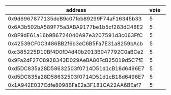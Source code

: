 address|vote|timestamp|signature
---|---|---|---
0x9d6967877135deB9c07feb89299F74aF16345b33|5|1611666569|0x94f2d47c6de4f5406ba9bc7cf17d5f8db8be757572ac670f2a9de778e4c3b097741239e2ed811a8fe158df6dbad0fd130ecc2da6012ad1fc44f2b0c493d0cae81b
0x6A3b502bA589F75a3ABA9177be1b5cf283dC48E2|5|1611666580|0xba0e6f994473f5980e4e409d8c36f15b352166334eec3b73b8aea363a0a01def3b18c4a9ded5cb201f8f8cf880d567dd10602b7e0815ca9e3ec53b59976fc9cd1b
0x8F9dE61a16b9B6724040A97e3207591d3c063FfC|5|1611666593|0x7a80685e251bf445ea32a022e7a0ba059aca9fd1c8c279c8c950bcc5b2ecd18c253a9f1e75d9be4116ae944b733f61b7601a222a083c3217ce3dde5a8f61036d1b
0x42539CF0C3486BB2f6b3eC6B5Fa7E31a8259bAcb|5|1611666907|0xff6ef225301bbfb47336d132d6fb20f808c96eb9ac5417fc4b526ce269b4bba5196fcc68c0b9d9e98cfc02673fcc1e80af361105feedf55d0ec4591bccff846f1c
0xc385225D10Bf4D0fD4d40b2013B047792C0aBCe2|5|1611666917|0x3083cf931af02c170f96e5c8276a970c1d87d210648e5e9290f2e1d57e728395241ccac77006d0ca6b245c98c30b9dce47f88af9662a020c2a930e9e9144a74d1c
0x9Fa2dF27C8928343D029AeBA80FcB25019d5C7fE|5|1611666936|0x54c85511877152c5e09c1d8d2daecbdcf8b88f2722b6f8280cbb1e84e31bafef696cbe59d0b109d2b738ba0d1e1d35e1f2204ba7aa45277470e29e711581b0381b
0xd5DC835a28D58632503f0714D51d1cB18d6496E7|5|1611668830|0xbcce24f14c567cd984162fb3266eea1122a04c8d1cd4117714237b93b9769b7743080d7d45ac2f963de62d04a211a42a0f1f08d8cf2fc0b8c60c8857bffc2b711c
0xd5DC835a28D58632503f0714D51d1cB18d6496E7|5|1611668857|0xd18c2445f9ab6b0487dba6d5f09675e1cb777c591c2e8683d4274e56846db32c5b5fde46120a777fe1ea6cf1f2c63a77094677e724cf4981de1124c19e6795e71c
0x1A942E037Cdfe8098BFaE2a3F181CA22AA6BEaf7|5|1611669302|0x265fad3abb9f785fd7760c4c3b061e2b8f1a9239b9d86ae71b6224e8044a4b273104c42b157882ffee500097920ba8ce273a5b72ee8962d0f2f2ccca2d3040321c